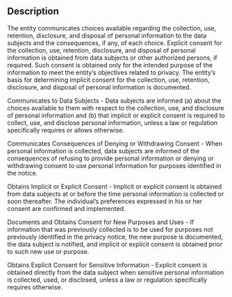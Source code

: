 ## Description

The entity communicates choices available regarding the collection, use, retention, disclosure, and disposal of personal information to the data subjects and the consequences, if any, of each choice. Explicit consent for the collection, use, retention, disclosure, and disposal of personal information is obtained from data subjects or other authorized persons, if required. Such consent is obtained only for the intended purpose of the information to meet the entity’s objectives related to privacy. The entity’s basis for determining implicit consent for the collection, use, retention, disclosure, and disposal of personal information is documented.

Communicates to Data Subjects - Data subjects are informed (a) about the choices available to them with respect to the collection, use, and disclosure of personal information and (b) that implicit or explicit consent is required to collect, use, and disclose personal information, unless a law or regulation specifically requires or allows otherwise.

Communicates Consequences of Denying or Withdrawing Consent - When personal information is collected, data subjects are informed of the consequences of refusing to provide personal information or denying or withdrawing consent to use personal information for purposes identified in the notice.

Obtains Implicit or Explicit Consent - Implicit or explicit consent is obtained from data subjects at or before the time personal information is collected or soon thereafter. The individual’s preferences expressed in his or her consent are confirmed and implemented.

Documents and Obtains Consent for New Purposes and Uses - If information that was previously collected is to be used for purposes not previously identified in the privacy notice, the new purpose is documented, the data subject is notified, and implicit or explicit consent is obtained prior to such new use or purpose.

Obtains Explicit Consent for Sensitive Information - Explicit consent is obtained directly from the data subject when sensitive personal information is collected, used, or disclosed, unless a law or regulation specifically requires otherwise.